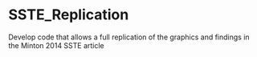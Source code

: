 SSTE_Replication
================

Develop code that allows a full replication of the graphics and findings in the Minton 2014 SSTE article
